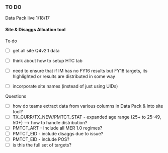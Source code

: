
### TO DO

Data Pack live 1/18/17

#### Site & Disaggs Alloation tool
To do
- [ ] get all site Q4v2.1 data
- [ ] think about how to setup HTC tab
- [ ] need to ensure that if IM has no FY16 results but FY18 targets, its highlighted or results are distributed in some way
- [ ] incorporate site names (instead of just using UIDs)


Questions
- [ ] how do teams extract data from various columns in Data Pack & into site tool?
- [ ] TX_CURR/TX_NEW/PMTCT_STAT - expanded age range (25+ to 25-49, 50+) --> how to handle distribution?
- [ ] PMTCT_ART - Include all MER 1.0 regimes?
- [ ] PMTCT_EID - include disaggs due to issue?
- [ ] PMTCT_EID - include POS?
- [ ] is this the full set of targets?
